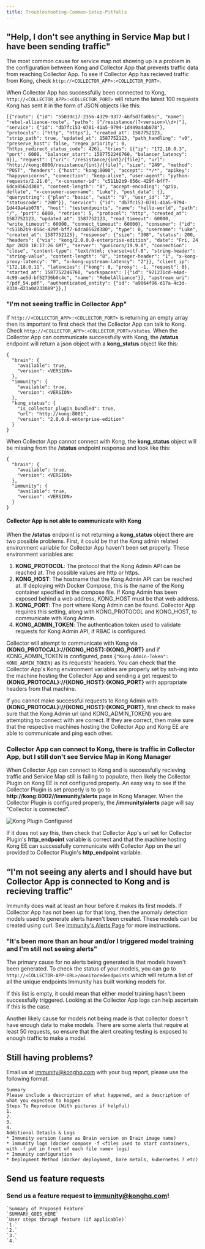 ```yaml
---
title: Troubleshooting-Common-Setup-Pitfalls
---
```


## "Help, I don't see anything in Service Map but I have been sending traffic"

The most common cause for service map not showing up is a problem in the configuration between Kong and Collector App that prevents traffic data from reaching Collector App.  To see if Collector App has recieved traffic from Kong, check ```http://<COLLECTOR_APP>:<COLLECTOR_PORT>```.

When Collector App has successfully been connected to Kong, ```http://<COLLECTOR_APP>:<COLLECTOR_PORT>``` will return the latest 100 requests Kong has sent it in the form of JSON objects like this:
```
[{"route": {"id": "55039c17-2356-4329-9377-46f5d7fa0b5c", "name": "rebel-alliance-route", "paths": ["/resistance/(?<version>\\d+)"], "service": {"id": "db7fc153-0781-41a5-9794-1d449a4ab078"}, "protocols": ["http", "https"], "created_at": 1587752123, "strip_path": true, "updated_at": 1587752123, "path_handling": "v0", "preserve_host": false, "regex_priority": 0, "https_redirect_status_code": 426}, "tries": [{"ip": "172.18.0.3", "port": 6000, "balancer_start": 1587752246760, "balancer_latency": 0}], "request": {"uri": "/resistance/{int}/{file}", "url": "http://kong:8000/resistance/{int}/{file}", "size": "249", "method": "POST", "headers": {"host": "kong:8000", "accept": "*/*", "apikey": "happyunicorns", "connection": "keep-alive", "user-agent": "python-requests/2.21.0", "x-consumer-id": "c511b2b9-056c-429f-bff7-6dca0562d380", "content-length": "0", "accept-encoding": "gzip, deflate", "x-consumer-username": "Luke"}, "post_data": {}, "querystring": {"plan": "basic", "wait": "0", "user_id": "3", "statuscode": "200"}}, "service": {"id": "db7fc153-0781-41a5-9794-1d449a4ab078", "host": "testendpoints", "name": "hello-world", "path": "/", "port": 6000, "retries": 5, "protocol": "http", "created_at": 1587752123, "updated_at": 1587752123, "read_timeout": 60000, "write_timeout": 60000, "connect_timeout": 60000}, "consumer": {"id": "c511b2b9-056c-429f-bff7-6dca0562d380", "type": 0, "username": "Luke", "created_at": 1587752125}, "response": {"size": "308", "status": 200, "headers": {"via": "kong/2.0.0.0-enterprise-edition", "date": "Fri, 24 Apr 2020 18:17:26 GMT", "server": "gunicorn/19.9.0", "connection": "close", "content-type": "text/html; charset=utf-8", "string-header": "string-value", "content-length": "8", "integer-header": "1", "x-kong-proxy-latency": "0", "x-kong-upstream-latency": "2"}}, "client_ip": "172.18.0.11", "latencies": {"kong": 0, "proxy": -1, "request": 0}, "started_at": 1587752246760, "workspaces": [{"id": "921231cd-e4ad-4c99-ae5d-bf52736b0c4c", "name": "RebelAlliance"}], "upstream_uri": "/pdf_54.pdf", "authenticated_entity": {"id": "a9064f96-d17a-4c3d-8330-d23a0d233089"}},]
```

### "I'm not seeing traffic in Collector App"

If ```http://<COLLECTOR_APP>:<COLLECTOR_PORT>``` is returning an empty array then its important to first check that the Collector App can talk to Kong.  Check ```http://<COLLECTOR_APP>:<COLLECTOR_PORT>/status```.  When the Collector App can communicate successfully with Kong, the **/status** endpoint will return a json object with a **kong_status** object like this:
```
{
  "brain": {
    "available": true,
    "version": <VERSION>
  },
  "immunity": {
    "available": true,
    "version": <VERSION>
  },
  "kong_status": {
    "is_collector_plugin_bundled": true,
    "url": "http://kong:8001",
    "version": "2.0.0.0-enterprise-edition"
  }
}
```

When Collector App cannot connect with Kong, the **kong_status** object will be missing from the **/status** endpoint response and look like this:

```
{
  "brain": {
    "available": true,
    "version": <VERSION>
  },
  "immunity": {
    "available": true,
    "version": <VERSION>
  }
}

```

#### Collector App is not able to communicate with Kong
When the **/status** endpoint is not returning a **kong_status** object there are two possible problems.  First, it could be that the Kong admin related environment variable for Collector App haven't been set properly.  These environment variables are:

1. **KONG_PROTOCOL**: The protocol that the Kong Admin API can be reached at. The possible values are http or https.
2. **KONG_HOST**: The hostname that the Kong Admin API can be reached at. If deploying with Docker Compose, this is the name of the Kong container specified in the compose file. If Kong Admin has been exposed behind a web address, KONG_HOST must be that web address.
3. **KONG_PORT**: The port where Kong Admin can be found.  Collector App requires this setting, along with KONG_PROTOCOL and KONG_HOST, to communicate with Kong Admin.
4. **KONG_ADMIN_TOKEN**: The authentication token used to validate requests for Kong Admin API, if RBAC is configured.

Collector will attempt to communicate with Kong via **{KONG_PROTOCAL}://{KONG_HOST}:{KONG_PORT}** and if KONG_ADMIN_TOKEN is configured, pass ```{"Kong-Admin-Token": KONG_ADMIN_TOKEN}``` as its requests' headers.  You can check that the Collector App's Kong environment variables are properly set by ssh-ing into the machine hosting the Collector App and sending a get request to **{KONG_PROTOCAL}://{KONG_HOST}:{KONG_PORT}** with appropriate headers from that machine.

If you cannot make successful requests to Kong Admin with **{KONG_PROTOCAL}://{KONG_HOST}:{KONG_PORT}**, first check to make sure that the Kong Admin url (and KONG_ADMIN_TOKEN) you are attempting to connect with are correct.  If they are correct, then make sure that the respective machines hosting the Collector App and Kong EE are able to communicate and ping each other.

### Collector App can connect to Kong, there is traffic in Collector App, but I still don't see Service Map in Kong Manager

When Collector App can connect to Kong and is successfully recieving traffic and Service Map still is failing to populate, then likely the Collector Plugin on Kong EE is not configured properly.  An easy way to see if the Collector Plugin is set properly is to go to **http://kong:8002/<WORKSPACE>/immunity/alerts** page in Kong Manager.  When the Collector Plugin is configured properly, the **/immunity/alerts** page will say "Collector is connected".

![Kong Plugin Configured](/assets/images/docs/brain-immunity/collector-plugin-configured-alerts-page.png)

If it does not say this, then check that Collector App's url set for Collector Plugin's **http_endpoint** variable is correct and that the machine hosting Kong EE can successfully communicate with Collector App on the url provided to Collector Plugin's **http_endpoint** variable.


## “I'm not seeing any alerts and I should have but Collector App is connected to Kong and is recieving traffic”

Immunity does wait at least an hour before it makes its first models.  If Collector App has not been up for that long, then the anomaly detection models used to generate alerts haven't been created.  These models can be created using curl.  See [Immunity's Alerts Page](/enterprise/{{page.kong_version}}/brain-immunity/alerts/#immunity-model-training) for more instructions.

### "It's been more than an hour and/or I triggered model training and I'm still not seeing alerts"

The primary cause for no alerts being generated is that models haven't been generated.  To check the status of your models, you can go to ```http://<COLLECTOR-APP-URL>/monitoredendpoints``` which will return a list of all the unique endpoints Immunity has built working models for.

If this list is empty, it could mean that either model training hasn't been successfully triggered.  Looking at the Collector App logs can help ascertain if this is the case.

Another likely cause for models not being made is that collector doesn't have enough data to make models.  There are some alerts that require at least 50 requests, so ensure that the alert creating testing is exposed to enough traffic to make a model.


## Still having problems?

Email us at immunity@konghq.com with your bug report, please use the following format.

```
Summary
Please include a description of what happened, and a description of what you expected to happen
Steps To Reproduce (With pictures if helpful)
1.
2.
3.
4.
Additional Details & Logs
* Immunity version (same as Brain version on Brain image name)
* Immunity logs (docker compose -f <files used to start containers, with -f put in front of each file name> logs)
* Immunity configuration
* Deployment Method (docker deployment, bare metals, kubernetes ? etc)
```

## Send us feature requests

### Send us a feature request to immunity@konghq.com!

```
`Summary of Proposed Feature`
`SUMMARY_GOES_HERE`
`User steps through feature (if applicable)`
`1.`
`2.`
`3.`
`4.`
```
